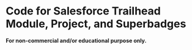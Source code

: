 # Code for Salesforce Trailhead Module, Project, and Superbadges
**For non-commercial and/or educational purpose only.**
